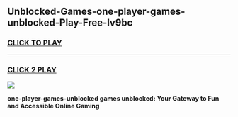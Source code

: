 
## Unblocked-Games-one-player-games-unblocked-Play-Free-lv9bc
<h3>
<a href="https://premium76.site?title=one-player-games-unblocked&ref=19M">CLICK TO PLAY</a></h3>
<hr>

<h3>
<a href="https://premium76.site?title=one-player-games-unblocked&ref=19M">CLICK 2 PLAY</a>
  
</h3>

<a href="https://premium76.site?title=one-player-games-unblocked&ref=19M"><img src="https://clearcache.store/games.png"></a>


**one-player-games-unblocked games unblocked: Your Gateway to Fun and Accessible Online Gaming**
